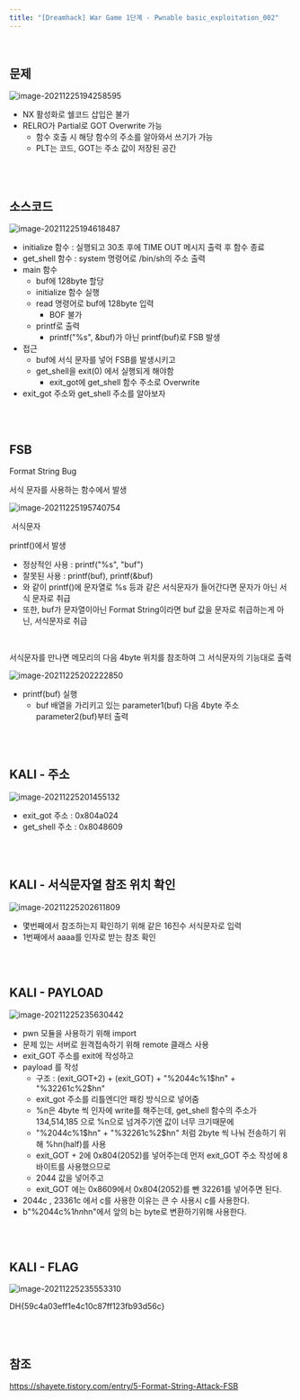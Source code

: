 ```yaml
---
title: "[Dreamhack] War Game 1단계 - Pwnable basic_exploitation_002"
---
```


<br>

## 문제

![image-20211225194258595](https://raw.githubusercontent.com/EONION-TH3DB/image_repo/main/img/image-20211225194258595.png)

- NX 활성화로 쉘코드 삽입은 불가
- RELRO가 Partial로 GOT Overwrite 가능
  - 함수 호출 시 해당 함수의 주소를 알아와서 쓰기가 가능
  - PLT는 코드, GOT는 주소 값이 저장된 공간

<br>

<br>

## 소스코드

![image-20211225194618487](https://raw.githubusercontent.com/EONION-TH3DB/image_repo/main/img/image-20211225194618487.png)

- initialize 함수 : 실행되고 30초 후에 TIME OUT 메시지 출력 후 함수 종료
- get_shell 함수 : system 명령어로 /bin/sh의 주소 출력
- main 함수 
  - buf에 128byte 할당
  - initialize 함수 실행
  - read 명령어로 buf에 128byte 입력
    - BOF 불가
  - printf로 출력
    - printf("%s", &buf)가 아닌 printf(buf)로 FSB 발생
- 접근
  - buf에 서식 문자를 넣어 FSB를 발생시키고
  - get_shell을 exit(0) 에서 실행되게 해야함
    - exit_got에 get_shell 함수 주소로 Overwrite
- exit_got 주소와 get_shell 주소를 알아보자

<br>

<br>

## FSB

Format String Bug

서식 문자를 사용하는 함수에서 발생

![image-20211225195740754](https://raw.githubusercontent.com/EONION-TH3DB/image_repo/main/img/image-20211225195740754.png)

​																서식문자

printf()에서 발생

- 정상적인 사용 : printf("%s", "buf")
- 잘못된 사용 : printf(buf), printf(&buf)
- 와 같이 printf()에 문자열로 %s 등과 같은 서식문자가 들어간다면 문자가 아닌 서식 문자로 취급
- 또한, buf가 문자열이아닌 Format String이라면 buf 값을 문자로 취급하는게 아닌, 서식문자로 취급

<br>

서식문자를 만나면 메모리의 다음 4byte 위치를 참조하여 그 서식문자의 기능대로 출력

![image-20211225202222850](https://raw.githubusercontent.com/EONION-TH3DB/image_repo/main/img/image-20211225202222850.png)

- printf(buf) 실행
  - buf 배열을 가리키고 있는 parameter1(buf) 다음 4byte 주소 parameter2(buf)부터 출력

<br>

<br>

## KALI - 주소

![image-20211225201455132](https://raw.githubusercontent.com/EONION-TH3DB/image_repo/main/img/image-20211225201455132.png)

- exit_got 주소 : 0x804a024
- get_shell 주소 : 0x8048609

<br>

<br>

## KALI - 서식문자열 참조 위치 확인

![image-20211225202611809](https://raw.githubusercontent.com/EONION-TH3DB/image_repo/main/img/image-20211225202611809.png)

- 몇번째에서 참조하는지 확인하기 위해 같은 16진수 서식문자로 입력
- 1번째에서 aaaa를 인자로 받는 참조 확인

<br>

<br>

## KALI - PAYLOAD

![image-20211225235630442](https://raw.githubusercontent.com/EONION-TH3DB/image_repo/main/img/image-20211225235630442.png)

- pwn 모듈을 사용하기 위해 import
- 문제 있는 서버로 원격접속하기 위해 remote 클래스 사용
- exit_GOT 주소를 exit에 작성하고
- payload 를 작성
  - 구조 : (exit_GOT+2) + (exit_GOT) + "%2044c%1$hn" + "%32261c%2$hn"
  - exit_got 주소를 리틀엔디안 패킹 방식으로 넣어줌
  - %n은 4byte 씩 인자에 write를 해주는데, get_shell 함수의 주소가 134,514,185 으로 %n으로 넘겨주기엔 값이 너무 크기때문에
  - "%2044c%1$hn" + "%32261c%2$hn" 처럼 2byte 씩 나눠 전송하기 위해 %hn(half)를 사용
  - exit_GOT + 2에 0x804(2052)를 넣어주는데 먼저 exit_GOT 주소 작성에 8바이트를 사용했으므로
  - 2044 값을 넣어주고
  - exit_GOT 에는 0x8609에서 0x804(2052)를 뺀 32261를 넣어주면 된다.
- 2044c , 23361c 에서 c를 사용한 이유는 큰 수 사용시 c를 사용한다.
- b"%2044c%1$hn%32261c%2$hn"에서 앞의 b는 byte로 변환하기위해 사용한다.

<br>

<br>

## KALI - FLAG

![image-20211225235553310](https://raw.githubusercontent.com/EONION-TH3DB/image_repo/main/img/image-20211225235553310.png)

DH{59c4a03eff1e4c10c87ff123fb93d56c}

<br>

<br>

## 참조

https://shayete.tistory.com/entry/5-Format-String-Attack-FSB
